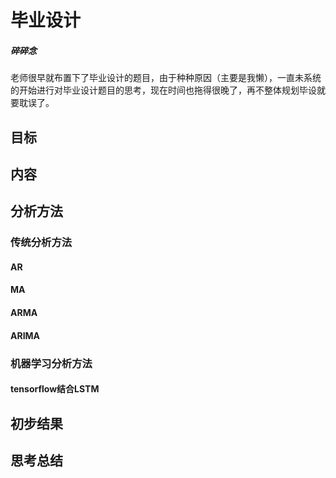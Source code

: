 # 毕业设计
##### 碎碎念
老师很早就布置下了毕业设计的题目，由于种种原因（主要是我懒），一直未系统的开始进行对毕业设计题目的思考，现在时间也拖得很晚了，再不整体规划毕设就要耽误了。
## 目标

## 内容
## 分析方法
### 传统分析方法
#### AR
#### MA
#### ARMA
#### ARIMA
### 机器学习分析方法
#### tensorflow结合LSTM
## 初步结果
## 思考总结
